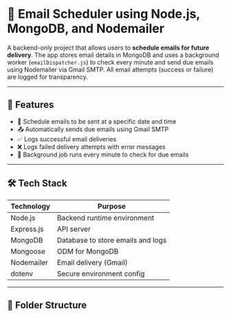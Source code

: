 # 📧 Email Scheduler using Node.js, MongoDB, and Nodemailer

A backend-only project that allows users to **schedule emails for future delivery**. The app stores email details in MongoDB and uses a background worker (`emailDispatcher.js`) to check every minute and send due emails using Nodemailer via Gmail SMTP. All email attempts (success or failure) are logged for transparency.

---

## 🚀 Features

- 📆 Schedule emails to be sent at a specific date and time
- 📤 Automatically sends due emails using Gmail SMTP
- ✅ Logs successful email deliveries
- ❌ Logs failed delivery attempts with error messages
- 🔄 Background job runs every minute to check for due emails

---

## 🛠️ Tech Stack

| Technology | Purpose                    |
|------------|----------------------------|
| Node.js    | Backend runtime environment |
| Express.js | API server                 |
| MongoDB    | Database to store emails and logs |
| Mongoose   | ODM for MongoDB            |
| Nodemailer | Email delivery (Gmail)     |
| dotenv     | Secure environment config  |

---

## 📁 Folder Structure


